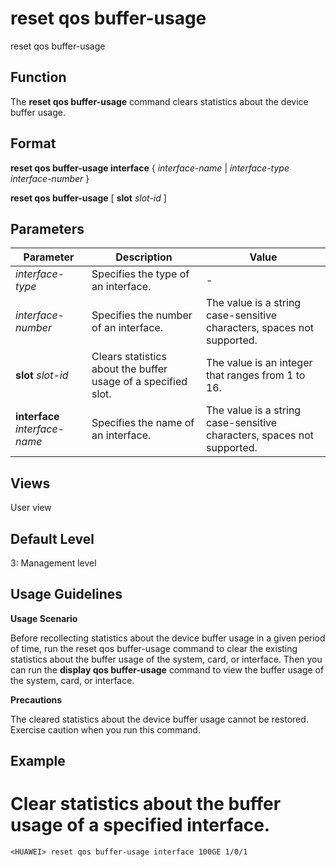reset qos buffer-usage
======================

reset qos buffer-usage

Function
--------



The **reset qos buffer-usage** command clears statistics about the device buffer usage.




Format
------

**reset qos buffer-usage interface** { *interface-name* | *interface-type* *interface-number* }

**reset qos buffer-usage** [ **slot** *slot-id* ]


Parameters
----------

| Parameter | Description | Value |
| --- | --- | --- |
| *interface-type* | Specifies the type of an interface. | - |
| *interface-number* | Specifies the number of an interface. | The value is a string case-sensitive characters, spaces not supported. |
| **slot** *slot-id* | Clears statistics about the buffer usage of a specified slot. | The value is an integer that ranges from 1 to 16. |
| **interface** *interface-name* | Specifies the name of an interface. | The value is a string case-sensitive characters, spaces not supported. |



Views
-----

User view


Default Level
-------------

3: Management level


Usage Guidelines
----------------

**Usage Scenario**

Before recollecting statistics about the device buffer usage in a given period of time, run the reset qos buffer-usage command to clear the existing statistics about the buffer usage of the system, card, or interface. Then you can run the **display qos buffer-usage** command to view the buffer usage of the system, card, or interface.

**Precautions**



The cleared statistics about the device buffer usage cannot be restored. Exercise caution when you run this command.




Example
-------

# Clear statistics about the buffer usage of a specified interface.
```
<HUAWEI> reset qos buffer-usage interface 100GE 1/0/1

```